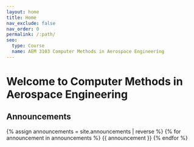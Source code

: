 ```yaml
---
layout: home
title: Home
nav_exclude: false
nav_order: 0
permalink: /:path/
seo:
  type: Course
  name: AEM 3103 Computer Methods in Aerospace Engineering 
---
```


# Welcome to Computer Methods in Aerospace Engineering

## Announcements

{% assign announcements = site.announcements | reverse %}
{% for announcement in announcements %}
{{ announcement }}
{% endfor %}

